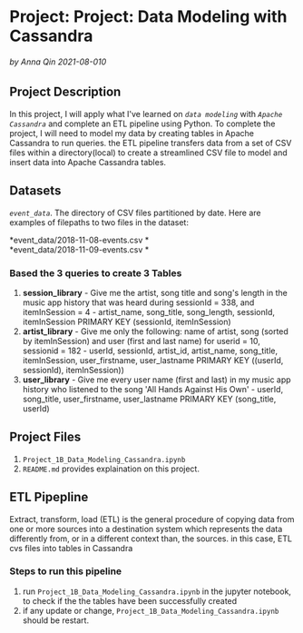 # Project: Project: Data Modeling with Cassandra

###### by Anna Qin 2021-08-010

## Project Description

In this project, I will apply what I've learned on *`data modeling`* with *`Apache Cassandra`* and complete an ETL pipeline using Python. 
To complete the project, I will need to model my data by creating tables in Apache Cassandra to run queries. 
the ETL pipeline transfers data from a set of CSV files within a directory(local) to create a streamlined CSV file to model and insert data into Apache Cassandra tables.

## Datasets

*`event_data`*. The directory of CSV files partitioned by date. Here are examples of filepaths to two files in the dataset: 

*event_data/2018-11-08-events.csv *   
*event_data/2018-11-09-events.csv *   


### Based the 3 queries to create 3 Tables

1. **session_library** - Give me the artist, song title and song's length in the music app history that was heard during sessionId = 338, and itemInSession = 4
                       - artist_name, song_title, song_length, sessionId, itemInSession PRIMARY KEY (sessionId, itemInSession)
2. **artist_library** - Give me only the following: name of artist, song (sorted by itemInSession) and user (first and last name) for userid = 10, sessionid = 182
                      - userId, sessionId, artist_id, artist_name, song_title, itemInSession, user_firstname, user_lastname PRIMARY KEY ((userId, sessionId), itemInSession))
3. **user_library** - Give me every user name (first and last) in my music app history who listened to the song 'All Hands Against His Own'
                    - userId, song_title, user_firstname, user_lastname PRIMARY KEY (song_title, userId)

## Project Files

1. ``Project_1B_Data_Modeling_Cassandra.ipynb`` 
2. ``README.md`` provides explaination on this project.

## ETL Pipepline

Extract, transform, load (ETL) is the general procedure of copying data from one or more sources into a destination system which represents the data differently from, or in a different context than, the sources.
in this case, ETL cvs files into tables in Cassandra

### Steps to run this pipeline

1. run ``Project_1B_Data_Modeling_Cassandra.ipynb`` in the jupyter notebook, to check if the the tables have been successfully created
2. if any update or change, ``Project_1B_Data_Modeling_Cassandra.ipynb`` should be restart.

